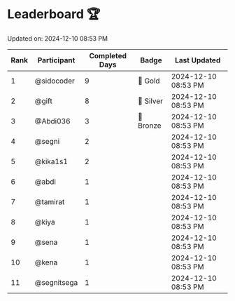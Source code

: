 # Leaderboard 🏆

Updated on: 2024-12-10 08:53 PM

| Rank | Participant       | Completed Days | Badge      | Last Updated         |
|------|-------------------|----------------|------------|----------------------|
| 1    | @sidocoder        | 9              | 🏅 Gold     | 2024-12-10 08:53 PM |
| 2    | @gift             | 8              | 🥈 Silver   | 2024-12-10 08:53 PM |
| 3    | @Abdi036          | 3              | 🥉 Bronze   | 2024-12-10 08:53 PM |
| 4    | @segni            | 2              |            | 2024-12-10 08:53 PM |
| 5    | @kika1s1          | 2              |            | 2024-12-10 08:53 PM |
| 6    | @abdi             | 1              |            | 2024-12-10 08:53 PM |
| 7    | @tamirat          | 1              |            | 2024-12-10 08:53 PM |
| 8    | @kiya             | 1              |            | 2024-12-10 08:53 PM |
| 9    | @sena             | 1              |            | 2024-12-10 08:53 PM |
| 10   | @kena             | 1              |            | 2024-12-10 08:53 PM |
| 11   | @segnitsega       | 1              |            | 2024-12-10 08:53 PM |
